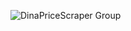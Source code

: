 ![DinaPriceScraper Group](https://github.com/DinahWorld/DinaPriceScraping-p8/assets/88936472/7c172958-bcf6-4120-8d92-59108833c8fa)
